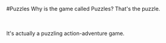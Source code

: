 #Puzzles
Why is the game called Puzzles? That's the puzzle. 
</br>
</br>
</br>
<!-- bra bravooooo. my meme game is on point -andrew ?-->
It's actually a puzzling action-adventure game.
